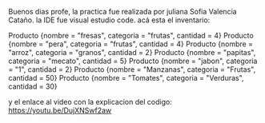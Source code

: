 Buenos dias profe, la practica fue realizada por juliana Sofia Valencia Cataño. la IDE fue visual estudio code.
acá esta el inventario:

Producto {nombre = "fresas", categoria = "frutas", cantidad = 4}
Producto {nombre = "pera", categoria = "frutas", cantidad = 4}
Producto {nombre = "arroz", categoria = "granos", cantidad = 2}
Producto {nombre = "papitas", categoria = "mecato", cantidad = 5}
Producto {nombre = "jabon", categoria = "1", cantidad = 2}
Producto {nombre = "Manzanas", categoria = "Frutas", cantidad = 50}
Producto {nombre = "Tomates", categoria = "Verduras", cantidad = 30}


y el enlace al video con la explicacion del codigo:
https://youtu.be/DujXNSwf2aw
